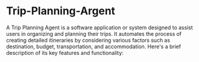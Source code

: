 # Trip-Planning-Argent
A Trip Planning Agent is a software application or system designed to assist users in organizing and planning their trips. It automates the process of creating detailed itineraries by considering various factors such as destination, budget, transportation, and accommodation. Here's a brief description of its key features and functionality:
